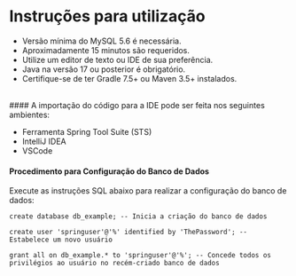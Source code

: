 # Instruções para utilização
- Versão mínima do MySQL 5.6 é necessária.
- Aproximadamente 15 minutos são requeridos.
- Utilize um editor de texto ou IDE de sua preferência.
- Java na versão 17 ou posterior é obrigatório.
- Certifique-se de ter Gradle 7.5+ ou Maven 3.5+ instalados.
<br>
#### A importação do código para a IDE pode ser feita nos seguintes ambientes:

- Ferramenta Spring Tool Suite (STS)
- IntelliJ IDEA
- VSCode
#### Procedimento para Configuração do Banco de Dados
Execute as instruções SQL abaixo para realizar a configuração do banco de dados:

````
create database db_example; -- Inicia a criação do banco de dados
````
````
create user 'springuser'@'%' identified by 'ThePassword'; -- Estabelece um novo usuário
````
````
grant all on db_example.* to 'springuser'@'%'; -- Concede todos os privilégios ao usuário no recém-criado banco de dados
````